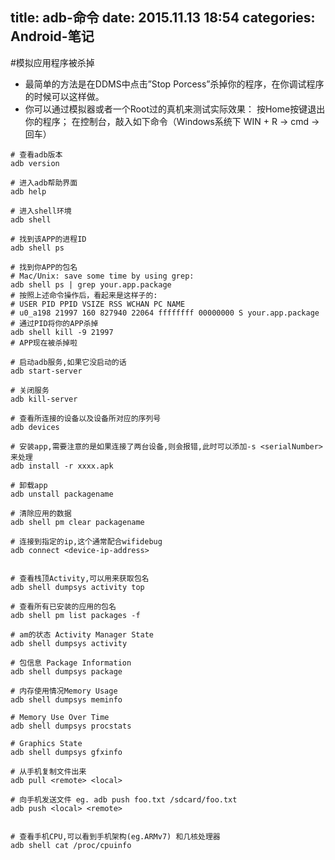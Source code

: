 title: adb-命令
date: 2015.11.13 18:54
categories: Android-笔记
---
#模拟应用程序被杀掉

* 最简单的方法是在DDMS中点击”Stop Porcess”杀掉你的程序，在你调试程序的时候可以这样做。
* 你可以通过模拟器或者一个Root过的真机来测试实际效果：
按Home按键退出你的程序；
在控制台，敲入如下命令（Windows系统下 WIN + R -> cmd -> 回车）

```
# 查看adb版本
adb version

# 进入adb帮助界面
adb help

# 进入shell环境
adb shell

# 找到该APP的进程ID
adb shell ps 

# 找到你APP的包名 
# Mac/Unix: save some time by using grep: 
adb shell ps | grep your.app.package 
# 按照上述命令操作后，看起来是这样子的:  
# USER PID PPID VSIZE RSS WCHAN PC NAME 
# u0_a198 21997 160 827940 22064 ffffffff 00000000 S your.app.package
# 通过PID将你的APP杀掉 
adb shell kill -9 21997 
# APP现在被杀掉啦 

# 启动adb服务,如果它没启动的话
adb start-server

# 关闭服务
adb kill-server

# 查看所连接的设备以及设备所对应的序列号
adb devices

# 安装app,需要注意的是如果连接了两台设备,则会报错,此时可以添加-s <serialNumber>来处理
adb install -r xxxx.apk

# 卸载app
adb unstall packagename

# 清除应用的数据 
adb shell pm clear packagename

# 连接到指定的ip,这个通常配合wifidebug
adb connect <device-ip-address>


# 查看栈顶Activity,可以用来获取包名
adb shell dumpsys activity top

# 查看所有已安装的应用的包名
adb shell pm list packages -f

# am的状态 Activity Manager State
adb shell dumpsys activity

# 包信息 Package Information
adb shell dumpsys package

# 内存使用情况Memory Usage
adb shell dumpsys meminfo

# Memory Use Over Time
adb shell dumpsys procstats

# Graphics State
adb shell dumpsys gfxinfo

# 从手机复制文件出来
adb pull <remote> <local>

# 向手机发送文件 eg. adb push foo.txt /sdcard/foo.txt
adb push <local> <remote>


# 查看手机CPU,可以看到手机架构(eg.ARMv7) 和几核处理器
adb shell cat /proc/cpuinfo


```
